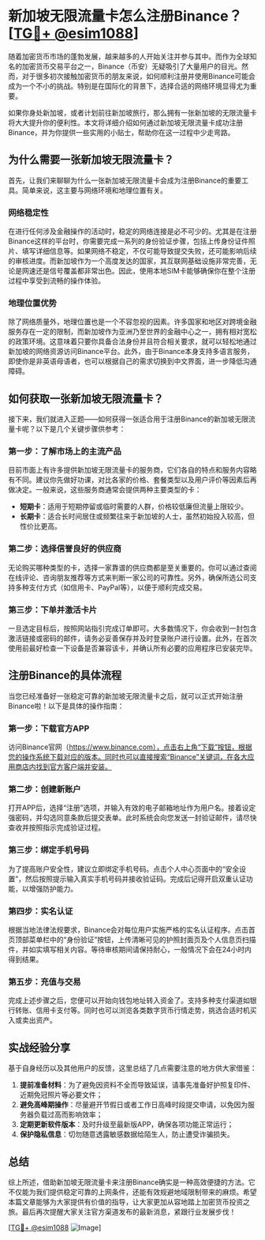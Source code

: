 # 新加坡无限流量卡怎么注册Binance？[[TG💪+ @esim1088](https://t.me/s/esim1088)]

随着加密货币市场的蓬勃发展，越来越多的人开始关注并参与其中。而作为全球知名的加密货币交易平台之一，Binance（币安）无疑吸引了大量用户的目光。然而，对于很多初次接触加密货币的朋友来说，如何顺利注册并使用Binance可能会成为一个不小的挑战。特别是在国际化的背景下，选择合适的网络环境显得尤为重要。

如果你身处新加坡，或者计划前往新加坡旅行，那么拥有一张新加坡的无限流量卡将大大提升你的便利性。本文将详细介绍如何通过新加坡无限流量卡成功注册Binance，并为你提供一些实用的小贴士，帮助你在这一过程中少走弯路。

## 为什么需要一张新加坡无限流量卡？

首先，让我们来聊聊为什么一张新加坡无限流量卡会成为注册Binance的重要工具。简单来说，这主要与网络环境和地理位置有关。

### 网络稳定性

在进行任何涉及金融操作的活动时，稳定的网络连接是必不可少的。尤其是在注册Binance这样的平台时，你需要完成一系列的身份验证步骤，包括上传身份证件照片、填写详细信息等。如果网络不稳定，不仅可能导致提交失败，还可能影响后续的审核进度。而新加坡作为一个高度发达的国家，其互联网基础设施非常完善，无论是网速还是信号覆盖都非常出色。因此，使用本地SIM卡能够确保你在整个注册过程中享受到流畅的操作体验。

### 地理位置优势

除了网络质量外，地理位置也是一个不容忽视的因素。许多国家和地区对跨境金融服务存在一定的限制，而新加坡作为亚洲乃至世界的金融中心之一，拥有相对宽松的政策环境。这意味着只要你具备合法身份并且符合相关要求，就可以轻松地通过新加坡的网络资源访问Binance平台。此外，由于Binance本身支持多语言服务，即使你是非英语母语者，也可以根据自己的需求切换到中文界面，进一步降低沟通障碍。

## 如何获取一张新加坡无限流量卡？

接下来，我们就进入正题——如何获得一张适合用于注册Binance的新加坡无限流量卡呢？以下是几个关键步骤供参考：

### 第一步：了解市场上的主流产品

目前市面上有许多提供新加坡无限流量卡的服务商，它们各自的特点和服务内容略有不同。建议你先做好功课，对比各家的价格、套餐类型以及用户评价等因素后再做决定。一般来说，这些服务商通常会提供两种主要类型的卡：

- **短期卡**：适用于短期停留或临时需要的人群，价格较低廉但流量上限较少。
- **长期卡**：适合长时间居住或频繁往来于新加坡的人士，虽然初始投入较高，但性价比更高。

### 第二步：选择信誉良好的供应商

无论购买哪种类型的卡，选择一家靠谱的供应商都是至关重要的。你可以通过查阅在线评论、咨询朋友推荐等方式来判断一家公司的可靠性。另外，确保所选公司支持多种支付方式（如信用卡、PayPal等），以便于顺利完成交易。

### 第三步：下单并激活卡片

一旦选定目标后，按照网站指引完成订单即可。大多数情况下，你会收到一封包含激活链接或密码的邮件，请务必妥善保存并及时登录账户进行设置。此外，在首次使用前最好检查一下设备是否兼容该卡，并确认所有必要的应用程序已安装完毕。

## 注册Binance的具体流程

当您已经准备好一张稳定可靠的新加坡无限流量卡之后，就可以正式开始注册Binance啦！以下是具体的操作指南：

### 第一步：下载官方APP

访问Binance官网（https://www.binance.com），点击右上角“下载”按钮，根据您的操作系统下载对应的版本。同时也可以直接搜索“Binance”关键词，在各大应用商店内找到官方客户端并安装。

### 第二步：创建新账户

打开APP后，选择“注册”选项，并输入有效的电子邮箱地址作为用户名。接着设定强密码，并勾选同意条款后提交表单。此时系统会向您发送一封验证邮件，请尽快查收并按照指示完成验证过程。

### 第三步：绑定手机号码

为了提高账户安全性，建议立即绑定手机号码。点击个人中心页面中的“安全设置”，然后按照提示输入真实手机号码并接收验证码。完成后记得开启双重认证功能，以增强防护能力。

### 第四步：实名认证

根据当地法律法规要求，Binance会对每位用户实施严格的实名认证程序。点击首页顶部菜单栏中的“身份验证”按钮，上传清晰可见的护照封面页及个人信息页扫描件，并如实填写相关内容。等待审核期间请保持耐心，一般情况下会在24小时内得到结果。

### 第五步：充值与交易

完成上述步骤之后，您便可以开始向钱包地址转入资金了。支持多种支付渠道如银行转账、信用卡支付等。同时也可以浏览各类数字货币行情走势，挑选合适时机买入或卖出资产。

## 实战经验分享

基于自身经历以及其他用户的反馈，这里总结了几点需要注意的地方供大家借鉴：

1. **提前准备材料**：为了避免因资料不全而导致延误，请事先准备好护照复印件、近期免冠照片等必要文件；
2. **避免高峰期操作**：尽量避开节假日或者工作日高峰时段提交申请，以免因为服务器负载过高而影响效率；
3. **定期更新软件版本**：及时升级至最新版APP，确保各项功能正常运行；
4. **保护隐私信息**：切勿随意透露敏感数据给陌生人，防止遭受诈骗损失。

## 总结

综上所述，借助新加坡无限流量卡来注册Binance确实是一种高效便捷的方法。它不仅能为我们提供稳定可靠的上网条件，还能有效规避地域限制带来的麻烦。希望本篇文章能够为大家提供有价值的指导，让大家更加从容地踏上加密货币投资之旅。最后再次提醒大家关注官方渠道发布的最新消息，紧跟行业发展步伐！

[[TG💪+ @esim1088](https://t.me/s/esim1088) ![Image](https://i.postimg.cc/4NQfJmqS/Snipaste-2025-05-13-00-14-12.png)]